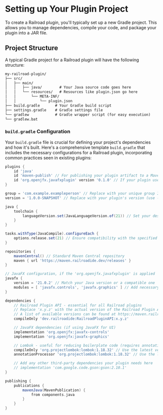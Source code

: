# Setting up Your Plugin Project

To create a Railroad plugin, you'll typically set up a new Gradle project. This allows you to manage dependencies, compile your code, and package your plugin into a JAR file.

## Project Structure

A typical Gradle project for a Railroad plugin will have the following structure:

```txt
my-railroad-plugin/
├── src/
│   ├── main/
│   │   ├── java/        # Your Java source code goes here
│   │   └── resources/   # Resources like plugin.json go here
│   │       └── META-INF/
│   │           └── plugin.json
├── build.gradle       # Your Gradle build script
├── settings.gradle    # Gradle settings file
└── gradlew            # Gradle wrapper script (for easy execution)
└── gradlew.bat
```

### `build.gradle` Configuration

Your `build.gradle` file is crucial for defining your project's dependencies and how it's built. Here's a comprehensive template `build.gradle` that includes the necessary configurations for a Railroad plugin, incorporating common practices seen in existing plugins:

```groovy
plugins {
    id 'java'
    id 'maven-publish' // For publishing your plugin artifact to a Maven repository
    id 'org.openjfx.javafxplugin' version '0.1.0' // If your plugin uses JavaFX for UI
}

group = 'com.example.exampleperson' // Replace with your unique group ID
version = '1.0.0-SNAPSHOT' // Replace with your plugin's version (use -SNAPSHOT for development)

java {
    toolchain {
        languageVersion.set(JavaLanguageVersion.of(21)) // Set your desired Java version (e.g., 17, 21)
    }
}

tasks.withType(JavaCompile).configureEach {
    options.release.set(21) // Ensure compatibility with the specified Java version
}

repositories {
    mavenCentral() // Standard Maven Central repository
    maven { url 'https://maven.railroadide.dev/releases' }
}

// JavaFX configuration, if the 'org.openjfx.javafxplugin' is applied
javafx {
    version = '21.0.2' // Match your Java version or a compatible one
    modules = [ 'javafx.controls', 'javafx.graphics' ] // Add necessary JavaFX modules
}

dependencies {
    // Railroad Plugin API - essential for all Railroad plugins
    // Replace 'x.y.z' with the actual version of the Railroad Plugin API you are targeting
    // A list of available versions can be found at https://maven.railroadide.dev/#/releases/dev/railroadide/RailroadPluginAPI
    compileOnly 'dev.railroadide:RailroadPluginAPI:x.y.z'

    // JavaFX dependencies (if using JavaFX for UI)
    implementation 'org.openjfx:javafx-controls'
    implementation 'org.openjfx:javafx-graphics'

    // Lombok - useful for reducing boilerplate code (requires annotationProcessor)
    compileOnly 'org.projectlombok:lombok:1.18.32' // Use the latest version
    annotationProcessor 'org.projectlombok:lombok:1.18.32' // Use the latest version

    // Add any other third-party dependencies your plugin needs here
    // implementation 'com.google.code.gson:gson:2.10.1'
}

publishing {
    publications {
        mavenJava(MavenPublication) {
            from components.java
        }
    }
}
```
